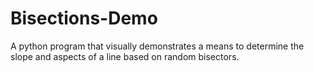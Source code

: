 # Bisections-Demo
A python program that visually demonstrates a means to determine the slope and aspects of a line based on random bisectors.
